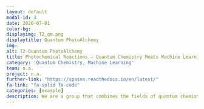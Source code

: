 ```yaml
---
layout: default
modal-id: 3
date: 2020-07-01
color-bg: 
displayimg: T2_qm.png
displaytitle: Quantum PhotoAlchemy
img: 
alt: T2-Quantum PhotoAlchemy
title: Photochemical Reactions – Quantum Chemistry Meets Machine Learning
category: 'Quantum Chemistry, Machine Learning'
team: n.a.
project: n.a.
further-link: "https://spainn.readthedocs.io/en/latest/"
fa-link: "fa-solid fa-code"
categories: [example]
description: We are a group that combines the fields of quantum chemistry and machine learning to explore the mechanisms behind photochemical reactions. Our aim is to understand the unique reactivities and selectivities that arise upon photoexcitation of molecules. We use TD-DFT and MCSCF calculations, as well as non-adiabatic molecular dynamics simulations, to investigate these mechanisms. Our work involves independent research and collaborations with partners worldwide. 
---
```

